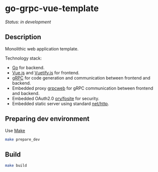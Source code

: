 # go-grpc-vue-template

*Status: in development*

## Description
Monolithic web application template.

Technology stack:
- [Go](https://golang.org) for backend.
- [Vue.js](https://vuejs.org) and [Vuetify.js](https://vuetifyjs.com/) for frontend.
- [gRPC](https://grpc.io) for code generation and communication between frontend and backend.
- Embedded proxy [grpcweb](https://github.com/improbable-eng/grpc-web/tree/master/go/grpcweb) for gRPC communication between frontend and backend.
- Embedded OAuth2.0 [ory/fosite](https://github.com/ory/fosite/) for security.
- Embedded static server using standard [net/http](https://golang.org/pkg/net/http/).

## Preparing dev environment
Use [Make](https://en.wikipedia.org/wiki/Make_(software))

```bash
make prepare_dev
```

## Build
```bash
make build
```
